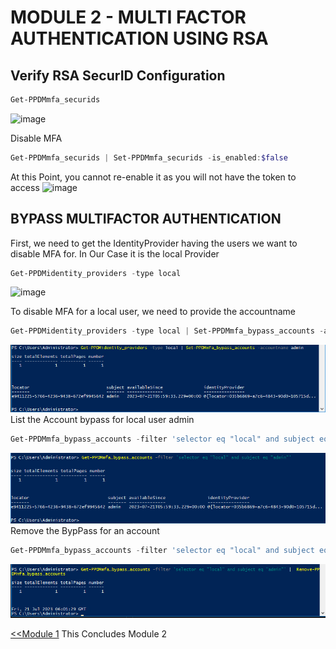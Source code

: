 # MODULE 2 - MULTI FACTOR AUTHENTICATION USING RSA


## Verify RSA SecurID Configuration

```Powershell
Get-PPDMmfa_securids
```
![image](https://github.com/dell-democenter/dell-democenter.github.io/assets/8255007/64ef92d2-132d-494c-8e47-43e85bb4f107)

Disable MFA
```Powershell
Get-PPDMmfa_securids | Set-PPDMmfa_securids -is_enabled:$false
```
At this Point, you cannot re-enable it as you will not have the token to access
![image](https://github.com/dell-democenter/dell-democenter.github.io/assets/8255007/e2cadbda-0454-40fb-a9a4-f693928ce1f7)


## BYPASS MULTIFACTOR AUTHENTICATION
First, we need to get the IdentityProvider having the users we want to disable MFA for.
In Our Case it is the local Provider

```Powershell
Get-PPDMidentity_providers -type local
```
![image](https://github.com/dell-democenter/dell-democenter.github.io/assets/8255007/c6347849-ecca-46db-b111-9cb9258e621f)

To disable MFA for a local user, we need to provide the accountname 

```Powershell
Get-PPDMidentity_providers -type local | Set-PPDMmfa_bypass_accounts -accountname admin
```
![Alt text](image.png)
List the Account bypass for local user admin  
```Powershell
Get-PPDMmfa_bypass_accounts -filter 'selector eq "local" and subject eq "admin"'
```
![Alt text](image-1.png)
Remove the BypPass for an account
```Powershell
Get-PPDMmfa_bypass_accounts -filter 'selector eq "local" and subject eq "admin"' |  Remove-PPDMmfa_bypass_accounts
```

![Alt text](image-2.png)

 [<<Module 1](./Module_1.md) This Concludes Module 2




